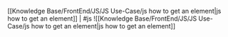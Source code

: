 [[Knowledge Base/FrontEnd/JS/JS Use-Case/js how to get an element|js how to get an element]] |
#js 
![[Knowledge Base/FrontEnd/JS/JS Use-Case/js how to get an element|js how to get an element]]